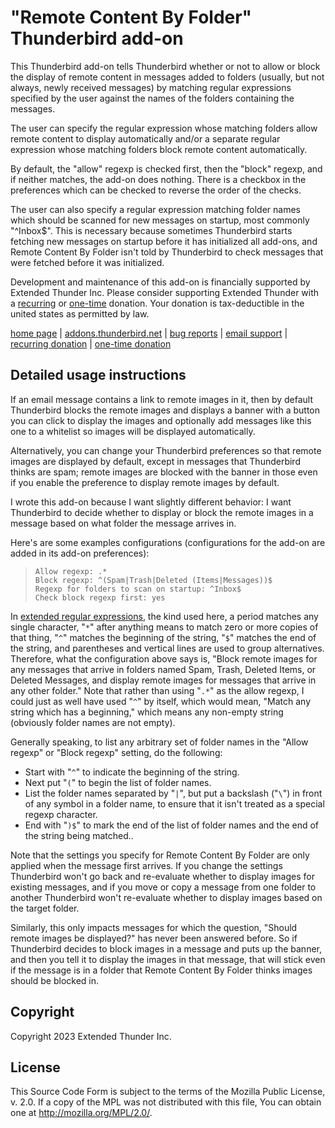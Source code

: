 # "Remote Content By Folder" Thunderbird add-on

This Thunderbird add-on tells Thunderbird whether or not to allow or block the display of remote content in messages added to folders (usually, but not always, newly received messages) by matching regular expressions specified by the user against the names of the folders containing the messages.

The user can specify the regular expression whose matching folders allow remote content to display automatically and/or a separate regular expression whose matching folders block remote content automatically.

By default, the "allow" regexp is checked first, then the "block" regexp, and if neither matches, the add-on does nothing. There is a checkbox in the preferences which can be checked to reverse the order of the checks.

The user can also specify a regular expression matching folder names which
should be scanned for new messages on startup, most commonly "^Inbox$". This is
necessary because sometimes Thunderbird starts fetching new messages on startup
before it has initialized all add-ons, and Remote Content By Folder isn't told
by Thunderbird to check messages that were fetched before it was initialized.

Development and maintenance of this add-on is financially supported by Extended
Thunder Inc. Please consider supporting Extended Thunder with a
[recurring][subscribe] or [one-time][donate] donation. Your donation is
tax-deductible in the united states as permitted by law.

[home page][github] | [addons.thunderbird.net][atn] | [bug reports][issues] |
[email support][email] | [recurring donation][subscribe] | [one-time
donation][donate]

## Detailed usage instructions

If an email message contains a link to remote images in it, then by default
Thunderbird blocks the remote images and displays a banner with a button you
can click to display the images and optionally add messages like this one to a
whitelist so images will be displayed automatically.

Alternatively, you can change your Thunderbird preferences so that remote
images are displayed by default, except in messages that Thunderbird thinks are
spam; remote images are blocked with the banner in those even if you enable the
preference to display remote images by default.

I wrote this add-on because I want slightly different behavior: I want
Thunderbird to decide whether to display or block the remote images in a
message based on what folder the message arrives in.

Here's are some examples configurations (configurations for the add-on are
added in its add-on preferences):

> ```
> Allow regexp: .*  
> Block regexp: ^(Spam|Trash|Deleted (Items|Messages))$  
> Regexp for folders to scan on startup: ^Inbox$  
> Check block regexp first: yes  
> ```

In [extended regular expressions][regexps], the kind used here, a period
matches any single character, "`*`" after anything means to match zero or more
copies of that thing, "`^`" matches the beginning of the string, "`$`" matches
the end of the string, and parentheses and vertical lines are used to group
alternatives. Therefore, what the configuration above says is, "Block remote
images for any messages that arrive in folders named Spam, Trash, Deleted
Items, or Deleted Messages, and display remote images for messages that arrive
in any other folder." Note that rather than using "`.*`" as the allow regexp, I
could just as well have used "`^`" by itself, which would mean, "Match any
string which has a beginning," which means any non-empty string (obviously
folder names are not empty).

Generally speaking, to list any arbitrary set of folder names in the "Allow
regexp" or "Block regexp" setting, do the following:

- Start with "`^`" to indicate the beginning of the string.
- Next put "`(`" to begin the list of folder names.
- List the folder names separated by "`|`", but put a backslash ("`\`") in front
  of any symbol in a folder name, to ensure that it isn't treated as a special
  regexp character.
- End with "`)$`" to mark the end of the list of folder names and the end of the
  string being matched..

Note that the settings you specify for Remote Content By Folder are only
applied when the message first arrives. If you change the settings Thunderbird
won't go back and re-evaluate whether to display images for existing messages,
and if you move or copy a message from one folder to another Thunderbird won't
re-evaluate whether to display images based on the target folder.

Similarly, this only impacts messages for which the question, "Should remote
images be displayed?" has never been answered before. So if Thunderbird decides
to block images in a message and puts up the banner, and then you tell it to
display the images in that message, that will stick even if the message is in a
folder that Remote Content By Folder thinks images should be blocked in.

## Copyright

Copyright 2023 Extended Thunder Inc.

## License

This Source Code Form is subject to the terms of the Mozilla Public License, v. 2.0. If a copy of the MPL was not distributed with this file, You can obtain one at http://mozilla.org/MPL/2.0/.

[regexps]: https://www.oreilly.com/ideas/an-introduction-to-regular-expressions
[github]: https://github.com/Extended-Thunder/remote-content-by-folder
[atn]: https://addons.thunderbird.net/thunderbird/addon/remote-content-by-folder/
[email]: mailto:jik@extended-thunder.org
[issues]: https://github.com/Extended-Thunder/remote-content-by-folder/issues
[subscribe]: https://liberapay.com/ExtendedThunder
[donate]: https://paypal.me/ExtendedThunder
